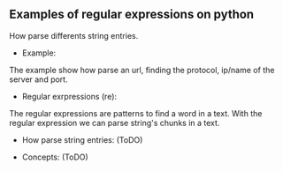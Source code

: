 Examples of regular expressions on python
-----------------------------------------
How parse differents string entries.

* Example:
 
The example show how parse an url, finding the protocol, ip/name of the server and port. 

* Regular exrpressions (re):

The regular expressions are patterns to find a word in a text. With the regular expression we can parse string's chunks in a text.

* How parse string entries: (ToDO)
 
* Concepts: (ToDO)

